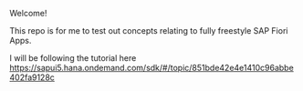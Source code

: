 Welcome! 

This repo is for me to test out concepts relating to fully freestyle SAP Fiori Apps.

I will be following the tutorial here https://sapui5.hana.ondemand.com/sdk/#/topic/851bde42e4e1410c96abbe402fa9128c

